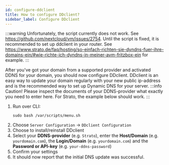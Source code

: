 ```yaml
---
id: configure-ddclient
title: How to configure DDclient?
sidebar_label: Configure DDclient
---
```

:::warning
Unfortunately, the script currently does not work. See https://github.com/nextcloud/vm/issues/2754. Until the script is fixed, it is recommended to set up ddclient in your router. See https://www.strato.de/faq/hosting/so-einfach-richten-sie-dyndns-fuer-ihre-domains-ein/#wie-richte-ich-dyndns-in-meiner-avm-fritzbox-ein for example.
:::

After you've got your domain from a supported provider and activated DDNS for your domain, you should now configure DDclient. DDclient is an easy way to update your domain regularly with your new public ip-address and is the recommended way to set up Dynamic DNS for your server. 
:::info Caution!
Please inspect the documents of your DDNS-provider what exactly you need to enter here. For Strato, the example below should work.
:::
1. Run over CLI:
    ```shell
    sudo bash /var/scripts/menu.sh
    ```
1. Choose `Server Configuration` -> `DDclient Configuration`
1. Choose to install/reinstall DDclient
1. Select your **DDNS-provider** (e.g. `Strato`), enter the **Host/Domain** (e.g. `yourdomain.com`), the **Login/Domain** (e.g. `yourdomain.com`) and the **Password or API-key** (e.g. `your-ddns-password`)
1. Confirm your settings 
1. It should now report that the initial DNS update was successful.